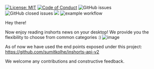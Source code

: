[![License: MIT](https://img.shields.io/badge/License-MIT-yellow.svg)](https://opensource.org/licenses/MIT)
[![Code of Conduct](https://img.shields.io/badge/code-of%20conduct-green.svg)](https://publiclab.org/conduct)
![GitHub issues](https://img.shields.io/github/issues/palvitgarg99/DesktopInshorts?style=plastic)
![GitHub closed issues](https://img.shields.io/github/issues-closed/palvitgarg99/DesktopInshorts?style=plastic)
![](https://tokei.rs/b1/github/palvitgarg99/DesktopInshorts)
![example workflow](https://github.com/palvitgarg99/DesktopInshorts/actions/workflows/python-app.yml/badge.svg)

Hey there!

Now enjoy reading inshorts news on your desktop!
We provide you the flexibility to choose from common categories :)
![image](https://user-images.githubusercontent.com/16212546/131645231-8f597e5b-4bde-41c5-9241-3be123f5f3e8.png)

As of now we have used the end points exposed under this project: https://github.com/sumitkolhe/inshorts-api-v2

We welcome any contributions and constructive feedback.
